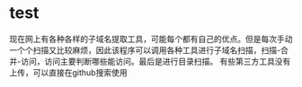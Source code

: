 # test
现在网上有各种各样的子域名提取工具，可能每个都有自己的优点。但是每次手动一个个扫描又比较麻烦，因此该程序可以调用各种工具进行子域名扫描，扫描-合并-访问，访问主要判断哪些能访问。最后是进行目录扫描。
有些第三方工具没有上传，可以直接在github搜索使用
